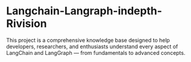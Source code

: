 # Langchain-Langraph-indepth-Rivision
This project is a comprehensive knowledge base designed to help developers, researchers, and enthusiasts understand every aspect of LangChain and LangGraph — from fundamentals to advanced concepts.
